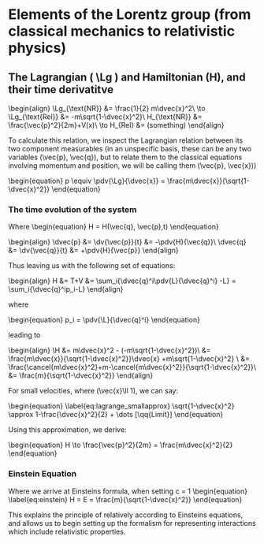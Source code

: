 # Elements of the Lorentz group (from classical mechanics to relativistic physics)


## The Lagrangian \( \Lg \) and Hamiltonian \(H\), and their time derivatitve

\begin{align}
  \Lg_{\text{NR}} &= \frac{1}{2} m\dvec{x}^2\\
  \to \Lg_{\text{Rel}} &= -m\sqrt{1-\dvec{x}^2}\\
  H_{\text{NR}} &= \frac{\vec{p}^2}{2m}+V(x)\\
  \to H_{Rel} &= (something)
\end{align}

To calculate this relation, we inspect the Lagrangian relation between its two
component measurables (in an unspecific basis, these can be any two variables
\(\vec{p}, \vec{q}\), but to relate them to the classical equations involving
momentum and position, we will be calling them \(\vec{p}, \vec{x}\))

\begin{equation}
  p \equiv \pdv{\Lg}{\dvec{x}} = \frac{m\dvec{x}}{\sqrt{1-\dvec{x}^2}}
\end{equation}

### The time evolution of the system

Where
\begin{equation}
  H = H(\vec{q}, \vec{p},t)
\end{equation}

\begin{align}
  \dvec{p} &= \dv{\vec{p}}{t} &= -\pdv{H}{\vec{q}}\\
  \dvec{q} &= \dv{\vec{q}}{t} &= +\pdv{H}{\vec{p}}
\end{align}

Thus leaving us with the following set of equations:

\begin{align}
  H &= T+V
  &= \sum_i{\dvec{q}^i\pdv{L}{\dvec{q}^i} -L} = \sum_i{\dvec{q}^ip_i-L}
\end{align}

where

\begin{equation}
  p_i = \pdv{\L}{\dvec{q}^i}
\end{equation}

leading to

\begin{align}
  \H &= m\dvec{x}^2 - (-m\sqrt{1-\dvec{x}^2})\\
  &= \frac{m\dvec{x}}{\sqrt{1-\dvec{x}^2}}\dvec{x} +m\sqrt{1-\dvec{x}^2} \\
  &= \frac{\cancel{m\dvec{x}^2}+m-\cancel{m\dvec{x}^2}}{\sqrt{1-\dvec{x}^2}}\\
  &= \frac{m}{\sqrt{1-\dvec{x}^2}}
\end{align}

For small velocities, where \(\vec{x}\ll 1\), we can say:

\begin{equation}
  \label{eq:lagrange_smallapprox}
  \sqrt{1-\dvec{x}^2} \approx 1-\frac{\dvec{x}^2}{2} + \dots [\qq{Limit}]
\end{equation}

Using this approximation, we derive:

\begin{equation}
  H \to \frac{\vec{p}^2}{2m} = \frac{m\dvec{x}^2}{2}
\end{equation}



### Einstein Equation

Where we arrive at Einsteins formula, when setting c = 1
\begin{equation}
  \label{eq:einstein}
  H = E = \frac{m}{\sqrt{1-\dvec{x}^2}}
\end{equation}

This explains the principle of relatively according to Einsteins equations, and allows us to begin setting up the formalism for representing interactions which include relativistic properties.


